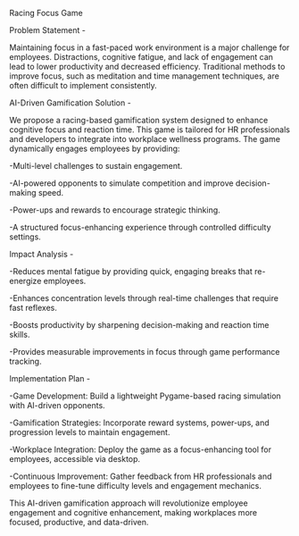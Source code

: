 Racing Focus Game

Problem Statement -

Maintaining focus in a fast-paced work environment is a major challenge for employees. Distractions, cognitive fatigue, and lack of engagement can lead to lower productivity and decreased efficiency. Traditional methods to improve focus, such as meditation and time management techniques, are often difficult to implement consistently.

AI-Driven Gamification Solution -

We propose a racing-based gamification system designed to enhance cognitive focus and reaction time. This game is tailored for HR professionals and developers to integrate into workplace wellness programs. The game dynamically engages employees by providing:

-Multi-level challenges to sustain engagement.

-AI-powered opponents to simulate competition and improve decision-making speed.

-Power-ups and rewards to encourage strategic thinking.

-A structured focus-enhancing experience through controlled difficulty settings.

Impact Analysis -

-Reduces mental fatigue by providing quick, engaging breaks that re-energize employees.

-Enhances concentration levels through real-time challenges that require fast reflexes.

-Boosts productivity by sharpening decision-making and reaction time skills.

-Provides measurable improvements in focus through game performance tracking.

Implementation Plan -

-Game Development: Build a lightweight Pygame-based racing simulation with AI-driven opponents.

-Gamification Strategies: Incorporate reward systems, power-ups, and progression levels to maintain engagement.

-Workplace Integration: Deploy the game as a focus-enhancing tool for employees, accessible via desktop.

-Continuous Improvement: Gather feedback from HR professionals and employees to fine-tune difficulty levels and engagement mechanics.

This AI-driven gamification approach will revolutionize employee engagement and cognitive enhancement, making workplaces more focused, productive, and data-driven. 




